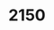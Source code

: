 ---
title:        "2150"
catchy-title: "Shedding light on rapid urbanisation"
company:      "Parramatta 2150"
year:         2018
image:        "https://catherinebui.com/assets/images/index/site-github.png"
categories:   case-study
layout:       page
slug:         "2150"
description:  
---